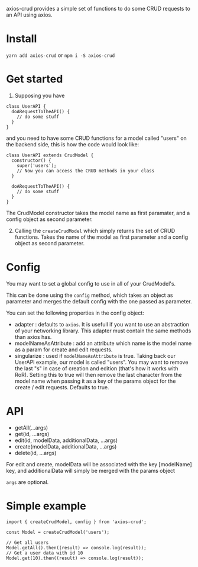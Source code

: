 axios-crud provides a simple set of functions to do some CRUD requests to an API using axios.

# Install

`yarn add axios-crud` or `npm i -S axios-crud`

# Get started

1.  Supposing you have

```
class UserAPI {
  doARequestToTheAPI() {
    // do some stuff
  }
}
```

and you need to have some CRUD functions for a model called "users" on the backend side, this is how the code would look like:

```
class UserAPI extends CrudModel {
  constructor() {
    super('users');
    // Now you can access the CRUD methods in your class
  }

  doARequestToTheAPI() {
    // do some stuff
  }
}
```

The CrudModel constructor takes the model name as first paramater, and a config object as second parameter.

2.  Calling the `createCrudModel` which simply returns the set of CRUD functions. Takes the name of the model as first parameter and a config object as second parameter.

# Config

You may want to set a global config to use in all of your CrudModel's.

This can be done using the `config` method, which takes an object as parameter and merges the default config with the one passed as parameter.

You can set the following properties in the config object:

* adapter : defaults to `axios`. It is usefull if you want to use an abstraction of your networking library. This adapter must contain the same methods than axios has.
* modelNameAsAttribute : add an attribute which name is the model name as a param for create and edit requests.
* singularize : used if `modelNameAsAttribute` is true. Taking back our UserAPI example, our model is called "users". You may want to remove the last "s" in case of creation and edition (that's how it works with RoR). Setting this to true will then remove the last character from the model name when passing it as a key of the params object for the create / edit requests. Defaults to true.

# API

* getAll(...args)
* get(id, ...args)
* edit(id, modelData, additionalData, ...args)
* create(modelData, additionalData, ...args)
* delete(id, ...args)

For edit and create, modelData will be associated with the key [modelName] key, and additionalData will simply be merged with the params object

`args` are optional.

# Simple example

```
import { createCrudModel, config } from 'axios-crud';

const Model = createCrudModel('users');

// Get all users
Model.getAll().then((result) => console.log(result));
// Get a user data with id 10
Model.get(10).then((result) => console.log(result));
```
